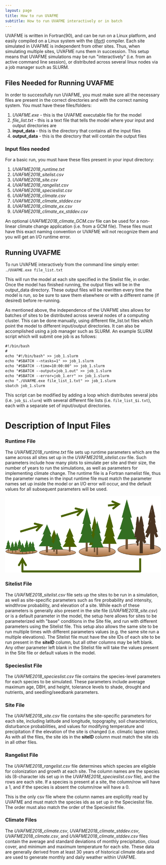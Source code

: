 ```yaml
---
layout: page
title: How to run UVAFME
subtitle: How to run UVAFME interactively or in batch
---
```


UVAFME is written in Fortran(90), and can be run on a Linux platform, and easily compiled on a Linux system with the ([ifort](https://software.intel.com/en-us/fortran-compilers)) compiler. Each site simulated in UVAFME is independent from other sites. Thus, when simulating multiple sites, UVAFME runs them in succession. This setup means that UVAFME simulations may be run "interactively" (i.e. from an active command line session), or distributed across several linux nodes via a job manager such as SLURM.

## Files Needed for Running UVAFME

In order to successfully run UVAFME, you must make sure all the necessary files are
present in the correct directories and with the correct naming system. You must have
these files/folders:

1. *UVAFME.exe* - this is the UVAFME executable file for the model
2. *file_list.txt* - this is a text file that tells the model where your input and
output directories are
3. **input_data** - this is the directory that contains all the input files
4. **output_data** - this is the directory that will contain the output files

### Input files needed

For a basic run, you must have these files present in your input directory:

1. *UVAFME2018_runtime.txt*
2. *UVAFME2018_sitelist.csv*
3. *UVAFME2018_site.csv*
4. *UVAFME2018_rangelist.csv*
5. *UVAFME2018_specieslist.csv*
6. *UVAFME2018_climate.csv*
7. *UVAFME2018_climate_stddev.csv*
8. *UVAFME2018_climate_ex.csv*
9. *UVAFME2018_climate_ex_stddev.csv*

An optional *UVAFME2018_climate_GCM.csv* file can be used for a non-linear climate change application (i.e. from a GCM file). These files must have this exact naming convention or UVAFME will not recognize them and
you will get an I/O runtime error.

## Running UVAFME

To run UVAFME interactively from the command line simply enter: `./UVAFME.exe file_list.txt`

This will run the model at each site specified in the Sitelist file, in order. Once the
model has finished running, the output files will be in the output_data directory. These
output files will be rewritten every time the model is run, so be sure to save them
elsewhere or with a different name (if desired) before re-running.

As mentioned above, the independence of the UVAFME sites allows for batches of sites to
be distributed across several nodes of a computing cluster. This can be done manually,
using different file_list.txt files which point the model to different input/output
directories. It can also be accomplished using a job manager such as SLURM. An example
SLURM script which will submit one job is as follows:

~~~~~
#!/bin/bash
#
echo "#!/bin/bash" >> job_1.slurm
echo "#SBATCH --ntasks=1" >> job_1.slurm
echo "#SBATCH --time=10:00:00" >> job_1.slurm
echo "#SBATCH --output=job_1.out" >> job_1.slurm
echo "#SBATCH --error=job_1.err" >> job_1.slurm
echo "./UVAFME.exe file_list_1.txt" >> job_1.slurm
sbatch job_1.slurm
~~~~~

This script can be modified by adding a loop which distributes several jobs (i.e. `job_$i.slurm`) with several different file lists (i.e. `file_list_$i.txt`), each with a separate set of input/output directories.

# Description of Input Files

### Runtime File

The _UVAFME2018_runtime.txt_ file sets up runtime parameters which are the same across all sites set up in the _UVAFME2018_sitelist.csv_ file. Such parameters include how many plots to simulate per site and their size, the number of years to run the simulations, as well as parameters for implementing climate change. The runtime file is a Fortran namelist file, thus the parameter names in the input runtime file must match the parameter names set up inside the model or an I/O error will occur, and the default values for all subsequent parameters will be used.

![RuntimeFile](img/UVAFME_cycle.png)

### Sitelist File

The *UVAFME2018_sitelist.csv* file sets up the sites to be run in a simulation, as well as site-specific parameters such as fire probability and intensity, windthrow probability, and elevation of a site. While each of these parameters is generally also present in the site file (*UVAFME2018_site.csv*) or is a default parameter in the model, the setup here allows for sites to be parameterized with "base" conditions in the Site file, and run with different parameters using the Sitelist file. This setup also allows the same site to be run multiple times with different parameters values (e.g. the same site run a multiple elevations). The Sitelist file must have the site IDs of each site to be run present in the **siteID** column, but all other columns may be left blank. Any other parameter left blank in the Sitelist file will take the values present in the Site file or default values in the model.

### Specieslist File

The _UVAFME2018_specieslist.csv_ file contains the species-level parameters for each species to be simulated. These parameters include average maximum age, DBH, and height, tolerance levels to shade, drought and nutrients, and seedling/seedbank parameters.

### Site File

The _UVAFME2018_site.csv_ file contains the site-specific parameters for each site, including latitude and longitude, topography, soil characteristics, disturbance probabilities, and values for modifying temperature and precipitation if the elevation of the site is changed (i.e. climatic lapse rates). As with all the files, the site ids in the **siteID** column must match the site ids in all other files.

### Rangelist File

The _UVAFME2018_rangelist.csv_ file determines which species are eligible for colonization and growth at each site. The column names are the species ids (8-character ids set up in the _UVAFME2018_specieslist.csv_ file), and the rows are each site. If a species is present at a site, the column/row will have a 1, and if the species is absent the column/row will have a 0.

This is the only csv file where the column names are explicitly read by UVAFME and must match the species ids as set up in the Specieslist file. The order must also match the order of the Specieslist file.

### Climate Files

The _UVAFME2018_climate.csv_, _UVAFME2018_climate_stddev.csv_, _UVAFME2018_climate.csv_, and _UVAFME2018_climate_stddev.csv_ files contain the average and standard deviations of monthly precipitation, cloud cover, and minimum and maximum temperature for each site. These data are generally derived from at least 30 years of historical climate data and are used to generate monthly and daily weather within UVAFME.
